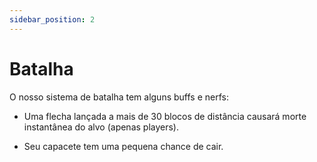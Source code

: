 ```yaml
---
sidebar_position: 2
---
```


# Batalha

O nosso sistema de batalha tem alguns buffs e nerfs:

- Uma flecha lançada a mais de 30 blocos de distância causará
  morte instantânea do alvo (apenas players).

- Seu capacete tem uma pequena chance de cair.